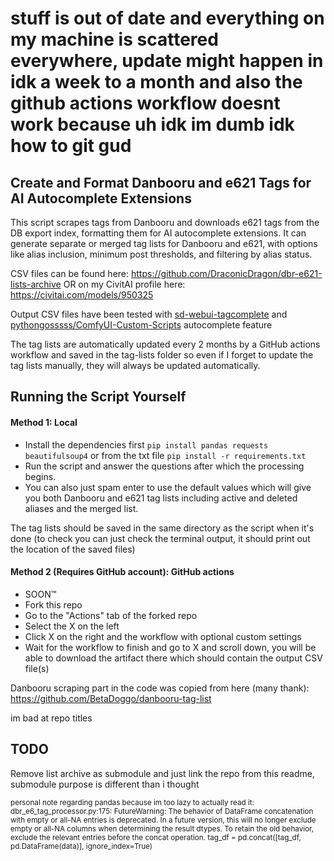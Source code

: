 # stuff is out of date and everything on my machine is scattered everywhere, update might happen in idk a week to a month and also the github actions workflow doesnt work because uh idk im dumb idk how to git gud

## Create and Format Danbooru and e621 Tags for AI Autocomplete Extensions
This script scrapes tags from Danbooru and downloads e621 tags from the DB export index, formatting them for AI autocomplete extensions. It can generate separate or merged tag lists for Danbooru and e621, with options like alias inclusion, minimum post thresholds, and filtering by alias status.

CSV files can be found here: https://github.com/DraconicDragon/dbr-e621-lists-archive OR on my CivitAI profile here: https://civitai.com/models/950325

Output CSV files have been tested with [sd-webui-tagcomplete](https://github.com/DominikDoom/a1111-sd-webui-tagcomplete) and [pythongosssss/ComfyUI-Custom-Scripts](https://github.com/pythongosssss/ComfyUI-Custom-Scripts) autocomplete feature

The tag lists are automatically updated every 2 months by a GitHub actions workflow and saved in the tag-lists folder so even if I forget to update the tag lists manually, they will always be updated automatically.

## Running the Script Yourself
#### Method 1: Local
- Install the dependencies first `pip install pandas requests beautifulsoup4` or from the txt file `pip install -r requirements.txt`
- Run the script and answer the questions after which the processing begins.
- You can also just spam enter to use the default values which will give you both Danbooru and e621 tag lists including active and deleted aliases and the merged list.

The tag lists should be saved in the same directory as the script when it's done (to check you can just check the terminal output, it should print out the location of the saved files)

#### Method 2 (Requires GitHub account): GitHub actions 
- SOON:tm:
- Fork this repo
- Go to the "Actions" tab of the forked repo
- Select the X on the left
- Click X on the right and the workflow with optional custom settings
- Wait for the workflow to finish and go to X and scroll down, you will be able to download the artifact there which should contain the output CSV file(s)

Danbooru scraping part in the code was copied from here (many thank): https://github.com/BetaDoggo/danbooru-tag-list

im bad at repo titles

## TODO
Remove list archive as submodule and just link the repo from this readme, submodule purpose is different than i thought

<sub>personal note regarding pandas because im too lazy to actually read it: dbr_e6_tag_processor.py:175: FutureWarning: The behavior of DataFrame concatenation with empty or all-NA entries is deprecated. In a future version, this will no longer exclude empty or all-NA columns when determining the result dtypes. To retain the old behavior, exclude the relevant entries before the concat operation.
  tag_df = pd.concat([tag_df, pd.DataFrame(data)], ignore_index=True)</sub>
